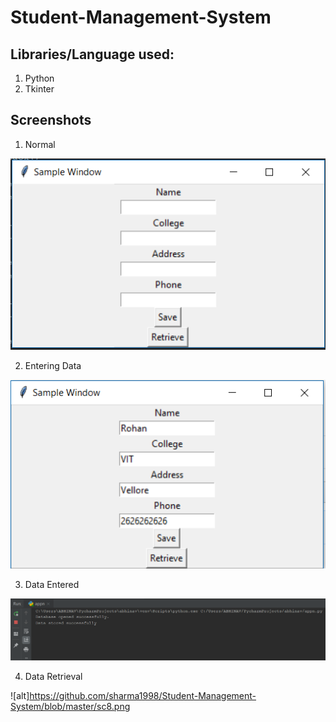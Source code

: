 # Student-Management-System
## Libraries/Language used:
1. Python
2. Tkinter

## Screenshots

1. Normal

![alt](https://github.com/sharma1998/Student-Management-System/blob/master/sc5.png)

2. Entering Data

![alt](https://github.com/sharma1998/Student-Management-System/blob/master/sc6.png)

3. Data Entered

![alt](https://github.com/sharma1998/Student-Management-System/blob/master/sc7.png)

4. Data Retrieval

![alt]https://github.com/sharma1998/Student-Management-System/blob/master/sc8.png
